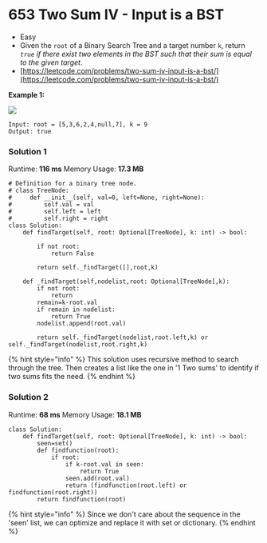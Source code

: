 # 653 Two Sum IV - Input is a BST

* Easy
* Given the `root` of a Binary Search Tree and a target number `k`, return _`true` if there exist two elements in the BST such that their sum is equal to the given target_.
* [https://leetcode.com/problems/two-sum-iv-input-is-a-bst/](https://leetcode.com/problems/two-sum-iv-input-is-a-bst/)

**Example 1:**

![](https://assets.leetcode.com/uploads/2020/09/21/sum\_tree\_1.jpg)

```
Input: root = [5,3,6,2,4,null,7], k = 9
Output: true
```

### Solution 1

Runtime: **116 ms** Memory Usage: **17.3 MB**

```
# Definition for a binary tree node.
# class TreeNode:
#     def __init__(self, val=0, left=None, right=None):
#         self.val = val
#         self.left = left
#         self.right = right
class Solution:
    def findTarget(self, root: Optional[TreeNode], k: int) -> bool:
        
        if not root:
            return False
        
        return self._findTarget([],root,k) 
    
    def _findTarget(self,nodelist,root: Optional[TreeNode],k):
        if not root:
            return
        remain=k-root.val
        if remain in nodelist: 
            return True
        nodelist.append(root.val)
        
        return self._findTarget(nodelist,root.left,k) or self._findTarget(nodelist,root.right,k)
```

{% hint style="info" %}
This solution uses recursive method to search through the tree. Then creates a list like the one in '1 Two sums' to identify if two sums fits the need.&#x20;
{% endhint %}

### Solution 2

Runtime: **68 ms** Memory Usage: **18.1 MB**

```
class Solution:
    def findTarget(self, root: Optional[TreeNode], k: int) -> bool:
        seen=set() 
        def findfunction(root):
            if root:
                if k-root.val in seen:
                    return True
                seen.add(root.val)
                return (findfunction(root.left) or findfunction(root.right))
        return findfunction(root)
```

{% hint style="info" %}
Since we don't care about the sequence in the 'seen' list, we can optimize and replace it with set or dictionary. &#x20;
{% endhint %}
